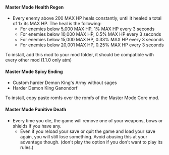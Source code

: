 #### Master Mode Health Regen

- Every enemy above 200 MAX HP heals constantly, until it healed a total of 1x its MAX HP. The heal is the following:
  - For enemies below 5,000 MAX HP, 1% MAX HP every 3 seconds
  - For enemies below 10,000 MAX HP, 0.5% MAX HP every 3 seconds
  - For enemies below 15,000 MAX HP, 0.33% MAX HP every 3 seconds
  - For enemies below 20,001 MAX HP, 0.25% MAX HP every 3 seconds

To install, add this mod to your mod folder, it should be compatible with every other mod (1.1.0 only atm)

#### Master Mode Spicy Ending

- Custom harder Demon King's Army without sages
- Harder Demon King Ganondorf

To install, copy paste romfs over the romfs of the Master Mode Core mod.

#### Master Mode Punitive Death

- Every time you die, the game will remove one of your weapons, bows or shields if you have any.
  - Even if you reload your save or quit the game and load your save again, you will still lose something. Avoid abusing this at your advantage though. (don't play the option if you don't want to play its rules.)